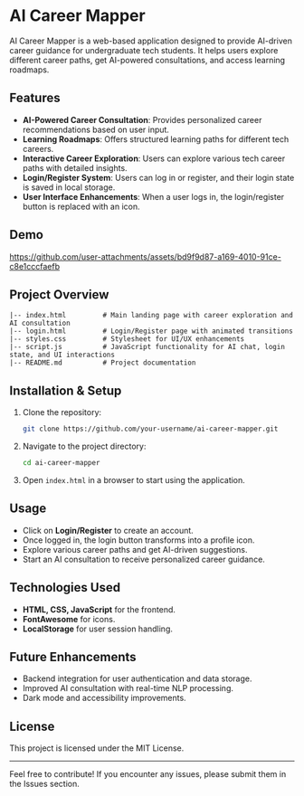 # AI Career Mapper

AI Career Mapper is a web-based application designed to provide AI-driven career guidance for undergraduate tech students. It helps users explore different career paths, get AI-powered consultations, and access learning roadmaps.

## Features
- **AI-Powered Career Consultation**: Provides personalized career recommendations based on user input.
- **Learning Roadmaps**: Offers structured learning paths for different tech careers.
- **Interactive Career Exploration**: Users can explore various tech career paths with detailed insights.
- **Login/Register System**: Users can log in or register, and their login state is saved in local storage.
- **User Interface Enhancements**: When a user logs in, the login/register button is replaced with an icon.

## Demo
https://github.com/user-attachments/assets/bd9f9d87-a169-4010-91ce-c8e1cccfaefb

## Project Overview
```
|-- index.html         # Main landing page with career exploration and AI consultation
|-- login.html         # Login/Register page with animated transitions
|-- styles.css         # Stylesheet for UI/UX enhancements
|-- script.js          # JavaScript functionality for AI chat, login state, and UI interactions
|-- README.md          # Project documentation
```

## Installation & Setup
1. Clone the repository:
   ```bash
   git clone https://github.com/your-username/ai-career-mapper.git
   ```
2. Navigate to the project directory:
   ```bash
   cd ai-career-mapper
   ```
3. Open `index.html` in a browser to start using the application.

## Usage
- Click on **Login/Register** to create an account.
- Once logged in, the login button transforms into a profile icon.
- Explore various career paths and get AI-driven suggestions.
- Start an AI consultation to receive personalized career guidance.

## Technologies Used
- **HTML, CSS, JavaScript** for the frontend.
- **FontAwesome** for icons.
- **LocalStorage** for user session handling.

## Future Enhancements
- Backend integration for user authentication and data storage.
- Improved AI consultation with real-time NLP processing.
- Dark mode and accessibility improvements.

## License
This project is licensed under the MIT License.

---

Feel free to contribute! If you encounter any issues, please submit them in the Issues section.

